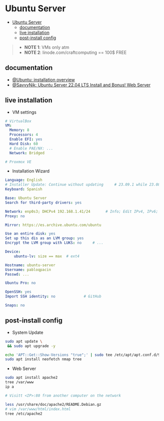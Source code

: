 # Ubuntu Server

- [Ubuntu Server](#ubuntu-server)
  - [documentation](#documentation)
  - [live installation](#live-installation)
  - [post-install config](#post-install-config)


> - **NOTE 1**: VMs only atm
> - **NOTE 2**: linode.com/craftcomputing == 100$ FREE

## documentation
- [@Ubuntu: installation overview](https://ubuntu.com/tutorials/install-ubuntu-server#1-overview)
- [@SavvyNik: Ubuntu Server 22.04 LTS Install and Bonus! Web Server](https://www.youtube.com/watch?v=zs2zdVPwZ7E)


## live installation

- VM settings

```yaml
# VirtualBox
VM:
  Memory: 8
  Processors: 4
  Enable EFI: yes
  Hard Disk: 60
  # Enable PAE/NX: ...
  Network: Bridged
```

```yaml
# Proxmox VE

```

- Installation Wizard

```yaml
Language: English
# Installer Update: Continue without updating     # 23.09.1 while 23.08.1
Keyboard: Spanish

Base: Ubuntu Server
Search for third-party drivers: yes

Network: enp0s3; DHCPv4 192.168.1.41/24       # Info; Edit IPv4, IPv6; Add a VLAN tag -- Manual: Subnet, Address, Gateway, Name servers (IPs), Search domains (Domains)
Proxy: no

Mirror: https://es.archive.ubuntu.com/ubuntu

Use an entire disk: yes
Set up this dis as an LVM group: yes
Encrypt the LVM group with LUKS: no     # ...

Device:
    ubuntu-lv: size == max  # ext4

Hostname: ubuntu-server
Username: pabloqpacin
Passwd: ...

Ubuntu Pro: no

OpenSSH: yes
Import SSH identity: no             # GitHub

Snaps: no
```

## post-install config

- System Update

```bash
sudo apt update \
 && sudo apt upgrade -y

echo 'APT::Get::Show-Versions "true";' | sudo tee /etc/apt/apt.conf.d/99show-versions
sudo apt install neofetch nmap tree 
```

- Web Server

```bash
sudo apt install apache2
tree /var/www
ip a

# Visitt <IP>:80 from another computer on the network

less /usr/share/doc/apache2/README.Debian.gz
# vim /var/www/html/index.html
tree /etc/apache2
```

